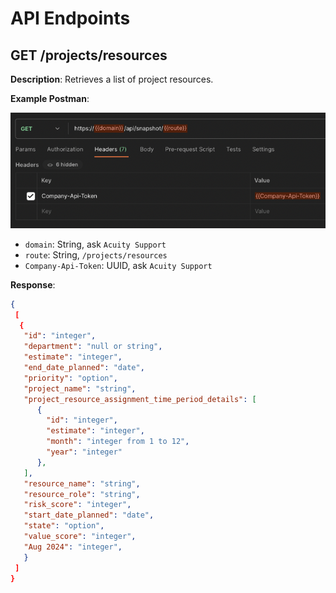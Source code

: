 # API Endpoints

## GET /projects/resources

**Description**: Retrieves a list of project resources.

**Example Postman**:

![Alt text](image.png)

- `domain`: String, ask `Acuity Support`
- `route`: String, `/projects/resources`
- `Company-Api-Token`: UUID, ask `Acuity Support`

**Response**:

```json
{
 [
  {
   "id": "integer",
   "department": "null or string",
   "estimate": "integer",
   "end_date_planned": "date",
   "priority": "option",
   "project_name": "string",
   "project_resource_assignment_time_period_details": [
      {
        "id": "integer",
        "estimate": "integer",
        "month": "integer from 1 to 12",
        "year": "integer"
      },
   ],
   "resource_name": "string",
   "resource_role": "string",
   "risk_score": "integer",
   "start_date_planned": "date",
   "state": "option",
   "value_score": "integer",
   "Aug 2024": "integer",
   }
 ]
}
